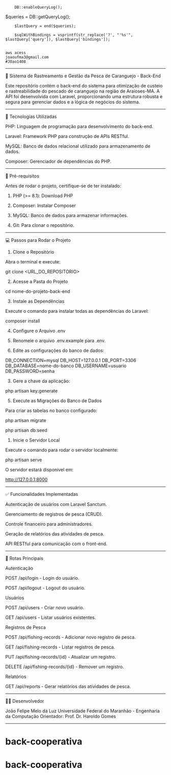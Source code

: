 

        DB::enableQueryLog();
 $queries = DB::getQueryLog();
    
        $lastQuery = end($queries);
    
        $sqlWithBindings = vsprintf(str_replace('?', "'%s'", $lastQuery['query']), $lastQuery['bindings']);
    

    aws acess
    joaoufma3@gmail.com
    #JOao1408
---

🦀 Sistema de Rastreamento e Gestão da Pesca de Caranguejo - Back-End

Este repositório contém o back-end do sistema para otimização de custeio e rastreabilidade do pescado de caranguejo na região de Araioses-MA. A API foi desenvolvida com Laravel, proporcionando uma estrutura robusta e segura para gerenciar dados e a lógica de negócios do sistema.


---

🚀 Tecnologias Utilizadas

PHP: Linguagem de programação para desenvolvimento do back-end.

Laravel: Framework PHP para construção de APIs RESTful.

MySQL: Banco de dados relacional utilizado para armazenamento de dados.

Composer: Gerenciador de dependências do PHP.



---

🔧 Pré-requisitos

Antes de rodar o projeto, certifique-se de ter instalado:

1. PHP (>= 8.1): Download PHP


2. Composer: Instalar Composer


3. MySQL: Banco de dados para armazenar informações.


4. Git: Para clonar o repositório.




---

💻 Passos para Rodar o Projeto

1. Clone o Repositório

Abra o terminal e execute:

git clone <URL_DO_REPOSITORIO>

2. Acesse a Pasta do Projeto

cd nome-do-projeto-back-end

3. Instale as Dependências

Execute o comando para instalar todas as dependências do Laravel:

composer install

4. Configure o Arquivo .env

1. Renomeie o arquivo .env.example para .env.


2. Edite as configurações do banco de dados:



DB_CONNECTION=mysql
DB_HOST=127.0.0.1
DB_PORT=3306
DB_DATABASE=nome-do-banco
DB_USERNAME=usuario
DB_PASSWORD=senha

3. Gere a chave da aplicação:



php artisan key:generate

5. Execute as Migrações do Banco de Dados

Para criar as tabelas no banco configurado:

php artisan migrate

php artisan db:seed

1. Inicie o Servidor Local

Execute o comando para rodar o servidor localmente:

php artisan serve

O servidor estará disponível em:

http://127.0.0.1:8000


---

✅ Funcionalidades Implementadas

Autenticação de usuários com Laravel Sanctum.

Gerenciamento de registros de pesca (CRUD).

Controle financeiro para administradores.

Geração de relatórios das atividades de pesca.

API RESTful para comunicação com o front-end.



---

📄 Rotas Principais

Autenticação

POST /api/login - Login do usuário.

POST /api/logout - Logout do usuário.


Usuários

POST /api/users - Criar novo usuário.

GET /api/users - Listar usuários existentes.


Registros de Pesca

POST /api/fishing-records - Adicionar novo registro de pesca.

GET /api/fishing-records - Listar registros de pesca.

PUT /api/fishing-records/{id} - Atualizar um registro.

DELETE /api/fishing-records/{id} - Remover um registro.


Relatórios

GET /api/reports - Gerar relatórios das atividades de pesca.



---

👨‍💻 Desenvolvedor

João Felipe Melo da Luz
Universidade Federal do Maranhão - Engenharia da Computação
Orientador: Prof. Dr. Haroldo Gomes


---


# back-cooperativa
# back-cooperativa
